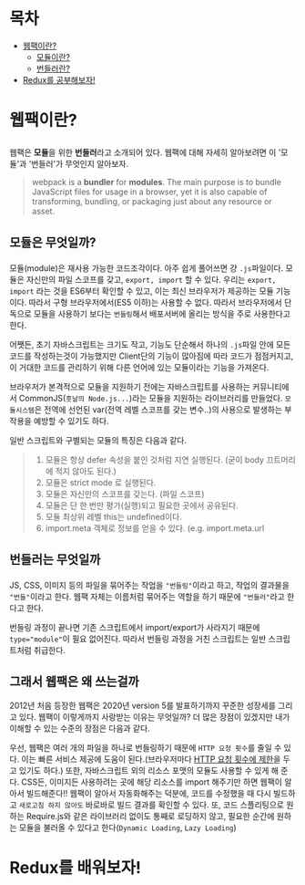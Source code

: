 # 목차 

- <a href="#1">웹팩이란?</a>
    - <a href="#1_2">모듈이란?</a>
    - <a href="#1_3">번들러란?</a>
- <a href="#2">Redux를 공부해보자!</a>

# <p id="1">웹팩이란?</p> 

웹팩은 **모듈**을 위한 **번들러**라고 소개되어 있다. 웹팩에 대해 자세히 알아보려면 이 '모듈'과 '번들러'가 무엇인지 알아보자.  

> webpack is a **bundler** for **modules**. The main purpose is to bundle JavaScript files for usage in a browser, yet it is also capable of transforming, bundling, or packaging just about any resource or asset.  

## <p id="1_2">모듈은 무엇일까?</p>

모듈(module)은 재사용 가능한 코드조각이다. 아주 쉽게 풀어쓰면 걍 `.js`파일이다. 모듈은 자신만의 파일 스코프를 갖고, `export, import` 할 수 있다. 우리는 `export, import` 라는 것을 ES6부터 확인할 수 있고, 이는 최신 브라우저가 제공하는 모듈 기능이다. 따라서 구형 브라우저에서(ES5 이하)는 사용할 수 없다. 따라서 브라우저에서 단독으로 모듈을 사용하기 보다는 `번들링`해서 배포서버에 올리는 방식을 주로 사용한다고 한다. 

어쨋든, 초기 자바스크립트는 크기도 작고, 기능도 단순해서 하나의 `.js`파일 안에 모든 코드를 작성하는것이 가능했지만 Client단의 기능이 많아짐에 따라 코드가 점점커지고, 이 거대한 코드를 관리하기 위해 다른 언어에 있는 모듈이라는 기능을 가져온다.  

브라우저가 본격적으로 모듈을 지원하기 전에는 자바스크립트를 사용하는 커뮤니티에서 CommonJS(`훗날의 Node.js...`)라는 모듈을 지원하는 라이브러리를 만들었다. `모듈시스템`은 전역에 선언된 var(전역 레벨 스코프를 갖는 변수..)의 사용으로 발생하는 부작용을 예방할 수 있기도 하다.  

일반 스크립트와 구별되는 모듈의 특징은 다음과 같다.
> 1. 모듈은 항상 defer 속성을 붙인 것처럼 지연 실행된다. (굳이 body 끄트머리에 적지 않아도 된다.)
> 2. 모듈은 strict mode 로 실행된다.
> 3. 모듈은 자신만의 스코프를 갖는다. (파일 스코프)
> 4. 모듈은 단 한 번만 평가(실행)되고 필요한 곳에서 공유된다.
> 5. 모듈 최상위 레벨 this는 undefined이다.
>  6. import.meta 객체로 정보를 얻을 수 있다. (e.g. import.meta.url  


## <p id="1_3">번들러는 무엇일까</p>

JS, CSS, 이미지 등의 파일을 묶어주는 작업을 `"번들링"`이라고 하고, 작업의 결과물을 `"번들"`이라고 한다. 웹팩 자체는 이름처럼 묶어주는 역할을 하기 때문에 `"번들러"`라고 한다고 한다.  

번들링 과정이 끝나면 기존 스크립트에서 import/export가 사라지기 때문에 `type="module"`이 필요 없어진다. 따라서 번들링 과정을 거친 스크립트는 일반 스크립트처럼 취급한다.  

## 그래서 웹팩은 왜 쓰는걸까

2012년 처음 등장한 웹팩은 2020년 version 5를 발표하기까지 꾸준한 성장세를 그리고 있다. 웹팩이 이렇게까지 사랑받는 이유는 무엇일까? 더 많은 장점이 있겠지만 내가 이해할 수 있는 수준의 장점은 다음과 같다.

우선, 웹팩은 여러 개의 파일을 하나로 번들링하기 때문에 `HTTP 요청 횟수`를 줄일 수 있다. 이는 빠른 서비스 제공에 도움이 된다.(브라우저마다 <a href="https://joshua1988.github.io/webpack-guide/motivation/problem-to-solve.html#%EB%B8%8C%EB%9D%BC%EC%9A%B0%EC%A0%80%EB%B3%84-http-%EC%9A%94%EC%B2%AD-%EC%88%AB%EC%9E%90%EC%9D%98-%EC%A0%9C%EC%95%BD" rel="noreferrer" target="_blank">HTTP 요청 횟수에 제한</a>을 두고 있기도 하다.) 또한, 자바스크립트 외의 리소스 포맷의 모듈도 사용할 수 있게 해 준다. CSS든, 이미지든 사용하려는 곳에 해당 리소스를 import 해주기만 하면 웹팩이 알아서 빌드해준다!! 웹팩이 알아서 자동화해주는 덕분에, 코드를 수정했을 때 다시 빌드하고 `새로고침 하지 않아도` 바로바로 빌드 결과를 확인할 수 있다. 또, 코드 스플리팅으로 원하는 Require.js와 같은 라이브러리 없이도 통째로 로딩하지 않고, 필요한 순간에 원하는 모듈을 불러올 수 있다고 한다(`Dynamic Loading`, `Lazy Loading`)

# <p id="2">Redux를 배워보자!</p>